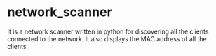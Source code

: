 # network_scanner
It is a network scanner written in python for discovering all the clients connected to the network. It also displays the MAC address of all the clients.
